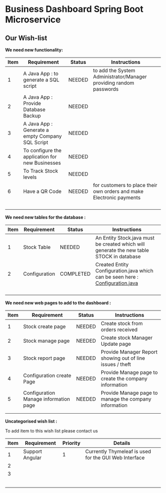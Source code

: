 # Business Dashboard Spring Boot Microservice

## Our Wish-list

**We need new functionality:**


| Item| Requirement                                      | Status | Instructions                                                        |
|-----|--------------------------------------------------|--------|---------------------------------------------------------------------|
| 1   | A Java App : to generate a SQL script            | NEEDED | to add the System Administrator/Manager providing random passwords  |
| 2   | A Java App : Provide Database Backup             | NEEDED |                                                                     |
| 3   | A Java App : Generate a empty Company SQL Script | NEEDED |                                                                     |
| 4   | To configure the application for new Businesses  | NEEDED |                                                                     |
| 5   | To Track Stock levels                            | NEEDED |                                                                     |
| 6   | Have a QR Code                                   | NEEDED | for customers to place their own orders and make Electronic payments|
|     |                                                  |        |                                                                     |
|     |                                                  |        |                                                                     |
|     |                                                  |        |                                                                     |
|     |                                                  |        |                                                                     |




**We need new tables for the database :**


| Item| Requirement   | Status    | Instructions                                                                            |
|-----|---------------|-----------|-----------------------------------------------------------------------------------------|
| 1   | Stock Table   | NEEDED    | An Entity Stock.java must be created which will generate the new table STOCK in database|
| 2   | Configuration | COMPLETED | Created Entity Configuration.java which can be seen here :  [Configuration.java](https://github.com/nic0michael/business-dashboard-microservice/blob/master/src/main/java/za/co/business/model/Configuration.java)                                                    |
|     |               |           |                                                                                         |
|     |               |           |                                                                                         |
|     |               |           |                                                                                         |
|     |               |           |                                                                                         |



**We need new web pages to add to the dashboard :**


| Item| Requirement                           | Status| Instructions                                             |
|-----|---------------------------------------|-------|----------------------------------------------------------|
| 1   | Stock create page                     | NEEDED| Create stock from orders received                        |
| 2   | Stock manage page                     | NEEDED| Create stock Manager Update page                         |
| 3   | Stock report page                     | NEEDED| Provide Manager Report showing out of line issues / theft|
| 4   | Configuration create Page             | NEEDED| Provide Manage page to create the company information    |
| 5   | Configuration Manage information page | NEEDED| Provide Manage page to manage the company information    |
|     |                                       |       |                                                          |
|     |                                       |       |                                                          |


**Uncategorised wish list :**


To add item to this wish list please contact us 


| Item |Requirement      | Priority | Details                                               |
|------|-----------------|----------|-------------------------------------------------------|
|  1   | Support Angular |  1       | Currently Thymeleaf is used for the GUI Web Interface |
|  2   |                 |          |                                                       |
|  3   |                 |          |                                                       |
|      |                 |          |                                                       |
|      |                 |          |                                                       |
|      |                 |          |                                                       |
|      |                 |          |                                                       |
|      |                 |          |                                                       |



